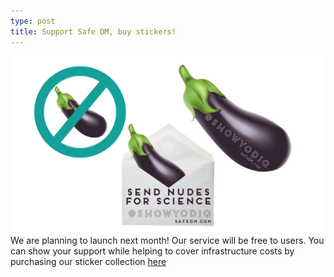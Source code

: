 ```yaml
---
type: post
title: Support Safe DM, buy stickers!
---
```

![stickers](/images/stickers.png)
We are planning to launch next month! Our service will be free to users. You can show your support while helping to cover infrastructure costs by purchasing our sticker collection [here](https://www.gofundme.com/f/wazsmw)